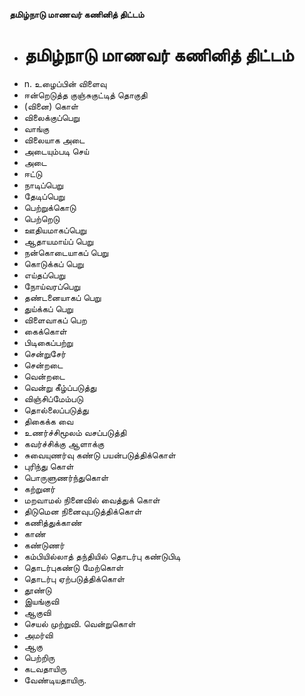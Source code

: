 **தமிழ்நாடு மாணவர் கணினித் திட்டம்**
- # தமிழ்நாடு மாணவர் கணினித் திட்டம்
- n. உழைப்பின் விளைவு
- ஈன்றெடுத்த குஞ்சுகுட்டித் தொகுதி
- (வினை) கொள்
- விலைக்குப்பெறு
- வாங்கு
- விலையாக அடை
- அடையும்படி செய்
- அடை
- ஈட்டு
- நாடிப்பெறு
- தேடிப்பெறு
- பெற்றுக்கொடு
- பெற்றெடு
- ஊதியமாகப்பெறு
- ஆதாயமாய்ப் பெறு
- நன்கொடையாகப் பெறு
- கொடுக்கப் பெறு
- எய்தப்பெறு
- நோய்வரப்பெறு
- தண்டனையாகப் பெறு
- துய்க்கப் பெறு
- விளைவாகப் பெற
- கைக்கொள்
- பிடிகைப்பற்று
- சென்றுசேர்
- சென்றடை
- வென்றடை
- வென்று கீழ்ப்படுத்து
- விஞ்சிப்மேம்படு
- தொல்லைப்படுத்து
- திகைக்க வை
- உணர்ச்சிமூலம் வசப்படுத்தி
- கவர்ச்சிக்கு ஆளாக்கு
- சுவையுணர்வு கண்டு பயன்படுத்திக்கொள்
- புரிந்து கொள்
- பொருளுணர்ந்துகொள்
- கற்றுனர்
- மறவாமல் நினைவில் வைத்துக் கொள்
- திடுமென  நினைவுபடுத்திக்கொள்
- கணித்துக்காண்
- காண்
- கண்டுணர்
- கம்பியில்லாத் தந்தியில் தொடர்பு கண்டுபிடி
- தொடர்புகண்டு மேற்கொள்
- தொடர்பு ஏற்படுத்திக்கொள்
- தூண்டு
- இயங்குவி
- ஆகுவி
- செயல் முற்றுவி. வென்றுகொள்
- அமர்வி
-  ஆகு
- பெற்றிரு
- கடவதாயிரு
- வேண்டியதாயிரு.

